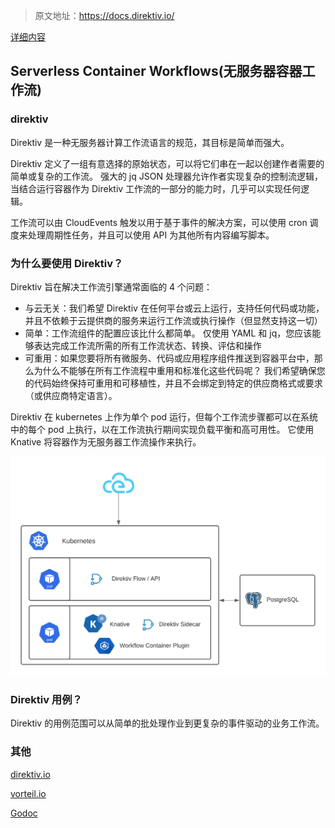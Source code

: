 > 原文地址：https://docs.direktiv.io/

[详细内容](./docs/index.md)

## Serverless Container Workflows(无服务器容器工作流)


### direktiv

Direktiv 是一种无服务器计算工作流语言的规范，其目标是简单而强大。

Direktiv 定义了一组有意选择的原始状态，可以将它们串在一起以创建作者需要的简单或复杂的工作流。 强大的 jq JSON 处理器允许作者实现复杂的控制流逻辑，当结合运行容器作为 Direktiv 工作流的一部分的能力时，几乎可以实现任何逻辑。

工作流可以由 CloudEvents 触发以用于基于事件的解决方案，可以使用 cron 调度来处理周期性任务，并且可以使用 API 为其他所有内容编写脚本。

### 为什么要使用 Direktiv？

Direktiv 旨在解决工作流引擎通常面临的 4 个问题：

* 与云无关：我们希望 Direktiv 在任何平台或云上运行，支持任何代码或功能，并且不依赖于云提供商的服务来运行工作流或执行操作（但显然支持这一切）
* 简单：工作流组件的配置应该比什么都简单。 仅使用 YAML 和 jq，您应该能够表达完成工作流所需的所有工作流状态、转换、评估和操作
* 可重用：如果您要将所有微服务、代码或应用程序组件推送到容器平台中，那么为什么不能够在所有工作流程中重用和标准化这些代码呢？ 我们希望确保您的代码始终保持可重用和可移植性，并且不会绑定到特定的供应商格式或要求（或供应商特定语言）。

Direktiv 在 kubernetes 上作为单个 pod 运行，但每个工作流步骤都可以在系统中的每个 pod 上执行，以在工作流执行期间实现负载平衡和高可用性。 它使用 Knative 将容器作为无服务器工作流操作来执行。

![direktiv-diagram](images/direktiv-diagram.png)

### Direktiv 用例？

Direktiv 的用例范围可以从简单的批处理作业到更复杂的事件驱动的业务工作流。

### 其他
[direktiv.io](https://docs.direktiv.io/)

[vorteil.io](https://github.com/vorteil/vorteil/)

[Godoc](https://godoc.org/github.com/vorteil/direktiv)